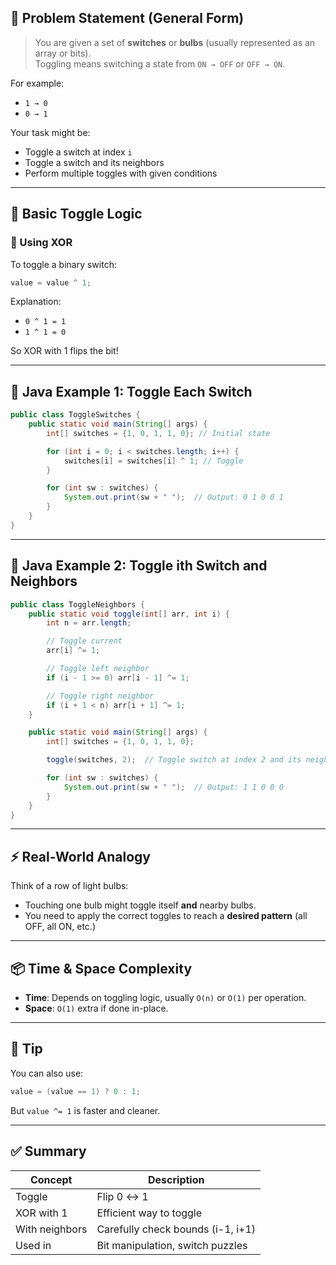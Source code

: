 
## 📝 Problem Statement (General Form)

> You are given a set of **switches** or **bulbs** (usually represented as an array or bits).  
Toggling means switching a state from `ON → OFF` or `OFF → ON`.  

For example:
- `1 → 0`
- `0 → 1`

Your task might be:
- Toggle a switch at index `i`
- Toggle a switch and its neighbors
- Perform multiple toggles with given conditions

---

## 🔄 Basic Toggle Logic

### 🧠 Using XOR

To toggle a binary switch:
```java
value = value ^ 1;
```

Explanation:
- `0 ^ 1 = 1`
- `1 ^ 1 = 0`

So XOR with 1 flips the bit!

---

## 🔧 Java Example 1: Toggle Each Switch

```java
public class ToggleSwitches {
    public static void main(String[] args) {
        int[] switches = {1, 0, 1, 1, 0}; // Initial state

        for (int i = 0; i < switches.length; i++) {
            switches[i] = switches[i] ^ 1; // Toggle
        }

        for (int sw : switches) {
            System.out.print(sw + " ");  // Output: 0 1 0 0 1
        }
    }
}
```

---

## 🔧 Java Example 2: Toggle ith Switch and Neighbors

```java
public class ToggleNeighbors {
    public static void toggle(int[] arr, int i) {
        int n = arr.length;

        // Toggle current
        arr[i] ^= 1;

        // Toggle left neighbor
        if (i - 1 >= 0) arr[i - 1] ^= 1;

        // Toggle right neighbor
        if (i + 1 < n) arr[i + 1] ^= 1;
    }

    public static void main(String[] args) {
        int[] switches = {1, 0, 1, 1, 0};

        toggle(switches, 2);  // Toggle switch at index 2 and its neighbors

        for (int sw : switches) {
            System.out.print(sw + " ");  // Output: 1 1 0 0 0
        }
    }
}
```

---

## ⚡ Real-World Analogy

Think of a row of light bulbs:
- Touching one bulb might toggle itself **and** nearby bulbs.
- You need to apply the correct toggles to reach a **desired pattern** (all OFF, all ON, etc.)

---

## 📦 Time & Space Complexity

- **Time**: Depends on toggling logic, usually `O(n)` or `O(1)` per operation.
- **Space**: `O(1)` extra if done in-place.

---

## 🧠 Tip

You can also use:
```java
value = (value == 1) ? 0 : 1;
```
But `value ^= 1` is faster and cleaner.

---

## ✅ Summary

| Concept        | Description                          |
|----------------|--------------------------------------|
| Toggle         | Flip 0 ↔ 1                           |
| XOR with 1     | Efficient way to toggle              |
| With neighbors | Carefully check bounds (i-1, i+1)    |
| Used in        | Bit manipulation, switch puzzles     |
